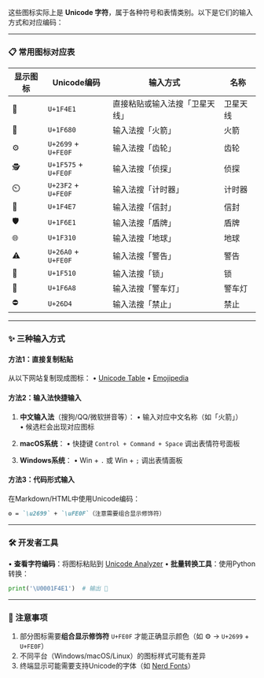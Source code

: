 这些图标实际上是 **Unicode 字符**，属于各种符号和表情类别。以下是它们的输入方式和对应编码：

---

### 📋 常用图标对应表
| 显示图标 | Unicode编码 | 输入方式 | 名称 |
|---------|------------|----------|------|
| 📡 | `U+1F4E1` | 直接粘贴或输入法搜「卫星天线」 | 卫星天线 |
| 🚀 | `U+1F680` | 输入法搜「火箭」 | 火箭 |
| ⚙️ | `U+2699` + `U+FE0F` | 输入法搜「齿轮」 | 齿轮 |
| 🕵️ | `U+1F575` + `U+FE0F` | 输入法搜「侦探」 | 侦探 |
| ⏲️ | `U+23F2` + `U+FE0F` | 输入法搜「计时器」 | 计时器 |
| 📧 | `U+1F4E7` | 输入法搜「信封」 | 信封 |
| 🛡️ | `U+1F6E1` | 输入法搜「盾牌」 | 盾牌 |
| 🌐 | `U+1F310` | 输入法搜「地球」 | 地球 |
| ⚠️ | `U+26A0` + `U+FE0F` | 输入法搜「警告」 | 警告 |
| 🔐 | `U+1F510` | 输入法搜「锁」 | 锁 |
| 🚨 | `U+1F6A8` | 输入法搜「警车灯」 | 警车灯 |
| ⛔ | `U+26D4` | 输入法搜「禁止」 | 禁止 |

---

### ✨ 三种输入方式

#### 方法1：直接复制粘贴
从以下网站复制现成图标：
• [Unicode Table](https://unicode-table.com/)
• [Emojipedia](https://emojipedia.org/)

#### 方法2：输入法快捷输入
1. **中文输入法**（搜狗/QQ/微软拼音等）：
   • 输入对应中文名称（如「火箭」）  
   • 候选栏会出现对应图标

2. **macOS系统**：
   • 快捷键 `Control + Command + Space` 调出表情符号面板

3. **Windows系统**：
   • Win + `.` 或 Win + `;` 调出表情面板

#### 方法3：代码形式输入
在Markdown/HTML中使用Unicode编码：
```markdown
⚙️ = `\u2699` + `\uFE0F`（注意需要组合显示修饰符）
```

---

### 🛠️ 开发者工具
• **查看字符编码**：将图标粘贴到 [Unicode Analyzer](https://unicode-explorer.com/)
• **批量转换工具**：使用Python转换：
  ```python
  print('\U0001F4E1')  # 输出 📡
  ```

---

### 📌 注意事项
1. 部分图标需要**组合显示修饰符** `U+FE0F` 才能正确显示颜色（如 ⚙️ → `U+2699` + `U+FE0F`）
2. 不同平台（Windows/macOS/Linux）的图标样式可能有差异
3. 终端显示可能需要支持Unicode的字体（如 [Nerd Fonts](https://www.nerdfonts.com/)）